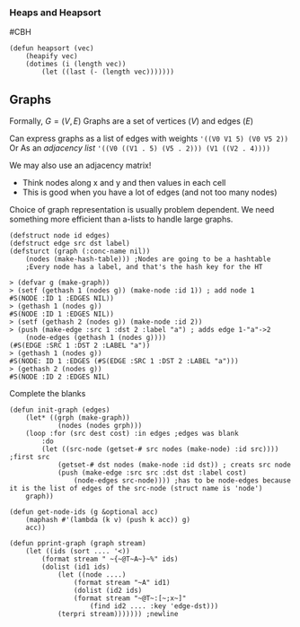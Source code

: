 ### Heaps and Heapsort
#CBH 
```Lisp
(defun heapsort (vec)
	(heapify vec)
	(dotimes (i (length vec))
		(let ((last (- (length vec)))))))
```

## Graphs
Formally, 
$G = (V,E)$
Graphs are a set of vertices ($V$) and edges ($E$)

Can express graphs as a list of edges with weights
`'((V0 V1 5) (V0 V5 2))`
Or
As an *adjacency list*
`'((V0 ((V1 . 5) (V5 . 2))) (V1 ((V2 . 4))))`

We may also use an adjacency matrix!
- Think nodes along x and y and then values in each cell
- This is good when you have a lot of edges (and not too many nodes)

Choice of graph representation is usually problem dependent.
We need something more efficient than a-lists to handle large graphs.

```Lisp
(defstruct node id edges)
(defstruct edge src dst label)
(defsturct (graph (:conc-name nil))
	(nodes (make-hash-table))) ;Nodes are going to be a hashtable
	;Every node has a label, and that's the hash key for the HT
```
```Lisp
> (defvar g (make-graph))
> (setf (gethash 1 (nodes g)) (make-node :id 1)) ; add node 1
#S(NODE :ID 1 :EDGES NIL))
> (gethash 1 (nodes g))
#S(NODE :ID 1 :EDGES NIL))
> (setf (gethash 2 (nodes g)) (make-node :id 2))
> (push (make-edge :src 1 :dst 2 :label "a") ; adds edge 1-"a"->2
 	(node-edges (gethash 1 (nodes g))))
(#S(EDGE :SRC 1 :DST 2 :LABEL "a"))
> (gethash 1 (nodes g))
#S(NODE: ID 1 :EDGES (#S(EDGE :SRC 1 :DST 2 :LABEL "a")))
> (gethash 2 (nodes g))
#S(NODE :ID 2 :EDGES NIL)
```

Complete the blanks
```Lisp
(defun init-graph (edges)
	(let* ((grph (make-graph))
			(nodes (nodes grph)))
	(loop :for (src dest cost) :in edges ;edges was blank
		:do
		(let ((src-node (getset-# src nodes (make-node) :id src)))) ;first src
			(getset-# dst nodes (make-node :id dst)) ; creats src node
			(push (make-edge :src src :dst dst :label cost)
				(node-edges src-node)))) ;has to be node-edges because it is the list of edges of the src-node (struct name is 'node')
	graph)) 

(defun get-node-ids (g &optional acc)
	(maphash #'(lambda (k v) (push k acc)) g)
	acc))

(defun pprint-graph (graph stream)
	(let ((ids (sort .... '<))
		(format stream " ~{~@T~A~}~%" ids)
		(dolist (id1 ids)
			(let ((node ....)
				(format stream "~A" id1)
				(dolist (id2 ids)
				(format stream "~@T~:[~;x~]"
					(find id2 .... :key 'edge-dst)))
			(terpri stream))))))) ;newline
```

